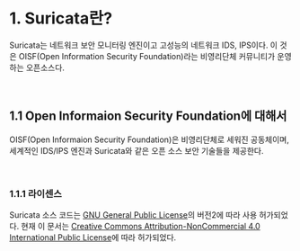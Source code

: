 # 1. Suricata란?

Suricata는 네트워크 보안 모니터링 엔진이고 고성능의 네트워크 IDS, IPS이다. 이 것은 OISF(Open Information Security Foundation)라는 비영리단체 커뮤니티가 운영하는 오픈소스다.

</br>

## 1.1 Open Informaion Security Foundation에 대해서

OISF(Open Informaion Security Foundation)은 비영리단체로 세워진 공동체이며, 세계적인 IDS/IPS 엔진과 Suricata와 같은 오픈 소스 보안 기술들을 제공한다.

</br>

### 1.1.1 라이센스

Suricata 소스 코드는 [GNU General Public License](https://suricata.readthedocs.io/en/suricata-4.1.4/licenses/gnu-gpl-v2.0.html)의 버전2에 따라 사용 허가되었다. 현재 이 문서는 [Creative Commons Attribution-NonCommercial 4.0 International Public License](https://suricata.readthedocs.io/en/suricata-4.1.4/licenses/cc-nc-4.0.html)에 따라 허가되었다.